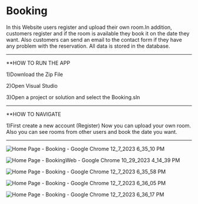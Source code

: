 # Booking

In this Website users register and upload their own room.In addition, 
customers register and if the room is available they book it on the date 
they want. Also customers can send an email to the contact form if they 
have any problem with the reservation. All data is stored in the database.


-----------------------------------------------------------------------------------------------------------------------------------------



**HOW TO RUN THE APP

1)Download the Zip File

2)Open Visual Studio

3)Open a project or solution and select the Booking.sln


-----------------------------------------------------------------------------------------------------------------------------------------


**HOW TO NAVIGATE 

1)First create a new account (Register)
  Now you can upload your own room. Also you can see rooms from other users and book the date you want.


  -----------------------------------------------------------------------------------------------------------------------------------------

![Home Page - Booking - Google Chrome 12_7_2023 6_35_10 PM](https://github.com/St0011/Booking/assets/59256689/50491012-aa27-4885-aafd-b86ea02f7526)


![Home Page - BookingWeb - Google Chrome 10_29_2023 4_14_39 PM](https://github.com/St0011/Booking/assets/59256689/674a9f9e-2cfc-4ac4-834b-5e635bcbba22)


![Home Page - Booking - Google Chrome 12_7_2023 6_35_58 PM](https://github.com/St0011/Booking/assets/59256689/cab68eac-3e7b-4295-ba16-fbb68a1724c9)


![Home Page - Booking - Google Chrome 12_7_2023 6_36_05 PM](https://github.com/St0011/Booking/assets/59256689/5ae24c3c-2770-48e0-8514-561185b8e5e4)


![Home Page - Booking - Google Chrome 12_7_2023 6_36_17 PM](https://github.com/St0011/Booking/assets/59256689/0e39f33b-64b3-4292-87c5-773682c02351)
